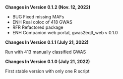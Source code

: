 **Changes in Version 0.1.2 (Nov. 12, 2022)**

- BUG Fixed missing MAFs
- ENH Real coloc of 418 GWAS
- RFR Refactored package
- ENH Companion web portal, gwas2eqtl_web v 0.1.0

**Changes In Version 0.1.1 (July 21, 2022)**

Run with 413 manually classified GWAS

**Changes In Version 0.1.0 (July 21, 2022)**

First stable version with only one R script

